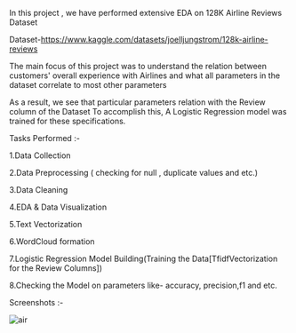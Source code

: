 In this project , we have performed extensive EDA on 128K Airline Reviews Dataset

Dataset-https://www.kaggle.com/datasets/joelljungstrom/128k-airline-reviews

The main focus of this project was to understand the relation between customers' overall experience with Airlines 
and what all parameters in the dataset correlate to most other parameters 

As a result, we see that particular parameters relation with the Review column of the Dataset
To accomplish this, A Logistic Regression model was trained for these specifications.



Tasks Performed :-

1.Data Collection

2.Data Preprocessing ( checking for null , duplicate values and etc.)

3.Data Cleaning 

4.EDA & Data Visualization

5.Text Vectorization

6.WordCloud formation

7.Logistic Regression Model Building(Training the Data[TfidfVectorization for the Review Columns])

8.Checking the Model on parameters like- accuracy, precision,f1 and etc.


Screenshots :- 




![air](https://github.com/sahaycodes/MindWave/assets/99585576/cf3f9357-8667-4f97-9e95-51d49505a44f)


